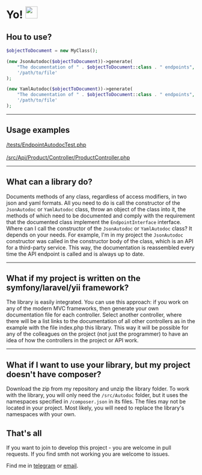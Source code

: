 # Yo! <img height="32" src="https://raw.githubusercontent.com/blackcater/blackcater/main/images/Hi.gif" width="32"/>
## Hou to use?

```php
$objectToDocument = new MyClass();

(new JsonAutodoc($objectToDocument))->generate(
    "The documentation of " . $objectToDocument::class . " endpoints",
    '/path/to/file'
);

(new YamlAutodoc($objectToDocument))->generate(
    "The documentation of " . $objectToDocument::class . " endpoints",
    '/path/to/file'
);
```
<hr>

## Usage examples
<a href="https://github.com/worldWarmWorm/autodoc/blob/a8683403fa89e7c2f5921179fca08a05026927b7/tests/EndpointAutodocTest.php#L18" target="_blank">/tests/EndpointAutodocTest.php</a><br><br>
<a href="https://github.com/worldWarmWorm/autodoc/blob/a8683403fa89e7c2f5921179fca08a05026927b7/src/Api/Product/Controller/ProductController.php#L41" target="_blank">/src/Api/Product/Controller/ProductController.php</a>
<hr>

## What can a library do?
Documents methods of any class, regardless of access modifiers, in two json and yaml formats. All you need to
do is call the constructor of the `JsonAutodoc` or `YamlAutodoc` class, throw an object of the class into it, the
methods of which need  to be documented and comply with the requirement that the documented class implement the
`EndpointInterface` interface. Where can I call the constructor of the `JsonAutodoc` or `YamlAutodoc` class? It depends
on your needs. For example, I'm in my project the `JsonAutodoc` constructor was called in the constructor body of the
class, which is an API for a third-party service. This way, the documentation is reassembled every time the API
endpoint is called and is always up to date.
<hr>

##  What if my project is written on the symfony/laravel/yii framework?
The library is easily integrated. You can use this approach: if you work on any of the modern MVC
frameworks, then generate your own documentation file for each controller. Select another controller, where there will
be a list links to the documentation of all other controllers as in the example with the file index.php this library.
This way it will be possible for any of the colleagues on the project (not just the programmer) to have an idea of how
the controllers in the project or API work.
<hr>

## What if I want to use your library, but my project doesn't have composer?
Download the zip from my repository and unzip the library folder. To work with the library, you will only
need the `/src/Autodoc` folder, but it uses the namespaces specified in `/composer.json` in its files. The files may
not be located in your project. Most likely, you will need to replace the library's namespaces with your own.

## That's all
If you want to join to develop this project - you are welcome in pull requests.
If you find smth not working you are welcome to issues.

Find me in <a href="https://t.me/davydkin_valery" target="_blank">telegram</a> or <a href="mailto:world-warm-worm@ya.ru" target="_blank">email</a>.
